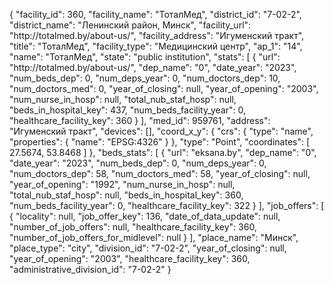 {
    "facility_id": 360,
    "facility_name": "ТоталМед",
    "district_id": "7-02-2",
    "district_name": "Ленинский район, Минск",
    "facility_url": "http:\/\/totalmed.by\/about-us\/",
    "facility_address": "Игуменский тракт",
    "title": "ТоталМед",
    "facility_type": "Медицинский центр",
    "ap_1": "14",
    "name": "ТоталМед",
    "state": "public institution",
    "stats": [
        {
            "url": "http:\/\/totalmed.by\/about-us\/",
            "dep_name": "0",
            "date_year": "2023",
            "num_beds_dep": 0,
            "num_deps_year": 0,
            "num_doctors_dep": 10,
            "num_doctors_med": 0,
            "year_of_closing": null,
            "year_of_opening": "2003",
            "num_nurse_in_hosp": null,
            "total_nub_staf_hosp": null,
            "beds_in_hospital_key": 437,
            "num_beds_facility_year": 0,
            "healthcare_facility_key": 360
        }
    ],
    "med_id": 959761,
    "address": "Игуменский тракт",
    "devices": [],
    "coord_x_y": {
        "crs": {
            "type": "name",
            "properties": {
                "name": "EPSG:4326"
            }
        },
        "type": "Point",
        "coordinates": [
            27.5674,
            53.8468
        ]
    },
    "beds_stats": [
        {
            "url": "eksana.by",
            "dep_name": "0",
            "date_year": "2023",
            "num_beds_dep": 0,
            "num_deps_year": 0,
            "num_doctors_dep": 58,
            "num_doctors_med": 58,
            "year_of_closing": null,
            "year_of_opening": "1992",
            "num_nurse_in_hosp": null,
            "total_nub_staf_hosp": null,
            "beds_in_hospital_key": 360,
            "num_beds_facility_year": 0,
            "healthcare_facility_key": 322
        }
    ],
    "job_offers": [
        {
            "locality": null,
            "job_offer_key": 136,
            "date_of_data_update": null,
            "number_of_job_offers": null,
            "healthcare_facility_key": 360,
            "number_of_job_offers_for_midlevel": null
        }
    ],
    "place_name": "Минск",
    "place_type": "city",
    "division_id": "7-02-2",
    "year_of_closing": null,
    "year_of_opening": "2003",
    "healthcare_facility_key": 360,
    "administrative_division_id": "7-02-2"
}